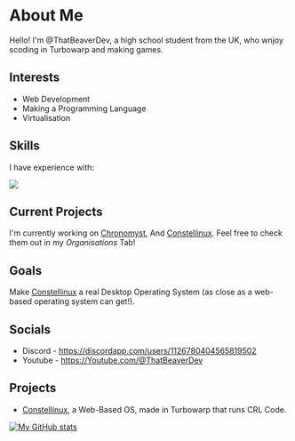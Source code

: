 # About Me

Hello! I'm @ThatBeaverDev, a high school student from the UK, who wnjoy scoding in Turbowarp and making games.

## Interests

- Web Development
- Making a Programming Language
- Virtualisation

## Skills

I have experience with:

  <a href="https://skillicons.dev">
    <img src="https://skillicons.dev/icons?i=windows,apple,linux,docker,html,css,js,vscode,git" />
  </a>

## Current Projects

I'm currently working on <a href="https://github.com/Chronomyst-Game">Chronomyst</a>, And <a href="https://github.com/Constellinux">Constellinux</a>. Feel free to check them out in my *Organisations* Tab!

## Goals

Make <a href="https://github.com/Constellinux">Constellinux</a> a real Desktop Operating System (as close as a web-based operating system can get!).

## Socials

- Discord - https://discordapp.com/users/1126780404565819502
- Youtube - https://Youtube.com/@ThatBeaverDev

## Projects

- [Constellinux](https://github.com/Constellinux), a Web-Based OS, made in Turbowarp that runs CRL Code.


[![My GitHub stats](https://github-readme-stats.vercel.app/api?username=thatbeaverdev)](https://github.com/anuraghazra/github-readme-stats)
